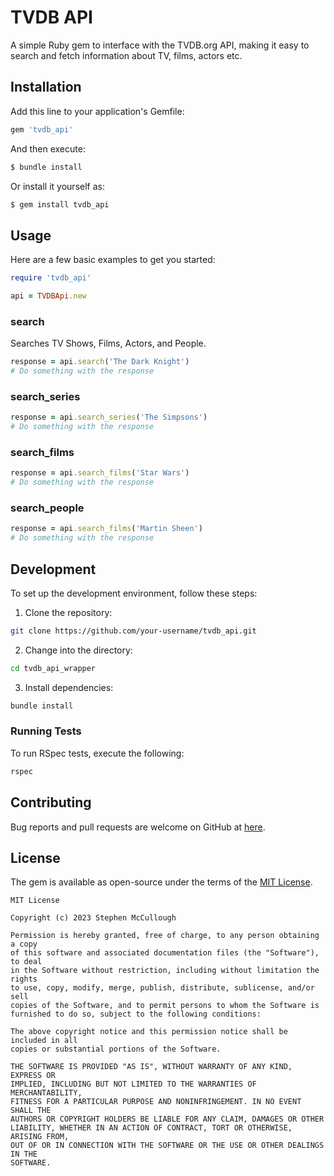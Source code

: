 # TVDB API

A simple Ruby gem to interface with the TVDB.org API, making it easy to search and fetch information about TV, films, actors etc.

## Installation

Add this line to your application's Gemfile:

  ```ruby
  gem 'tvdb_api'
  ```

And then execute:

  ```bash
  $ bundle install
  ```

Or install it yourself as:

  ```bash
  $ gem install tvdb_api
  ```

## Usage

Here are a few basic examples to get you started:

  ```ruby
  require 'tvdb_api'

  api = TVDBApi.new
  ```

### search

Searches TV Shows, Films, Actors, and People.

  ```ruby
  response = api.search('The Dark Knight')
  # Do something with the response
  ```

### search_series

  ```ruby
  response = api.search_series('The Simpsons')
  # Do something with the response
  ```

### search_films

  ```ruby
  response = api.search_films('Star Wars')
  # Do something with the response
  ```

### search_people

  ```ruby
  response = api.search_films('Martin Sheen')
  # Do something with the response
  ```

## Development

To set up the development environment, follow these steps:

1. Clone the repository:

  ```bash
  git clone https://github.com/your-username/tvdb_api.git
  ```

2. Change into the directory:

  ```bash
  cd tvdb_api_wrapper
  ```

3. Install dependencies:

  ```bash
  bundle install
  ```

### Running Tests

To run RSpec tests, execute the following:

  ```bash
  rspec
  ```

## Contributing

Bug reports and pull requests are welcome on GitHub at [here](https://github.com/swmcc/tvdb_api).

## License

The gem is available as open-source under the terms of the [MIT License](https://opensource.org/licenses/MIT).

```
MIT License

Copyright (c) 2023 Stephen McCullough

Permission is hereby granted, free of charge, to any person obtaining a copy
of this software and associated documentation files (the "Software"), to deal
in the Software without restriction, including without limitation the rights
to use, copy, modify, merge, publish, distribute, sublicense, and/or sell
copies of the Software, and to permit persons to whom the Software is
furnished to do so, subject to the following conditions:

The above copyright notice and this permission notice shall be included in all
copies or substantial portions of the Software.

THE SOFTWARE IS PROVIDED "AS IS", WITHOUT WARRANTY OF ANY KIND, EXPRESS OR
IMPLIED, INCLUDING BUT NOT LIMITED TO THE WARRANTIES OF MERCHANTABILITY,
FITNESS FOR A PARTICULAR PURPOSE AND NONINFRINGEMENT. IN NO EVENT SHALL THE
AUTHORS OR COPYRIGHT HOLDERS BE LIABLE FOR ANY CLAIM, DAMAGES OR OTHER
LIABILITY, WHETHER IN AN ACTION OF CONTRACT, TORT OR OTHERWISE, ARISING FROM,
OUT OF OR IN CONNECTION WITH THE SOFTWARE OR THE USE OR OTHER DEALINGS IN THE
SOFTWARE.
```
